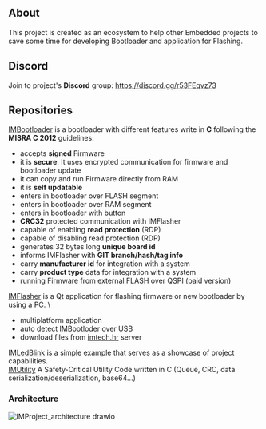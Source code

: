 ## About
This project is created as an ecosystem to help other Embedded projects to save some time for developing Bootloader and application for Flashing.

## Discord
Join to project's <b>Discord</b> group:
https://discord.gg/r53FEqvz73

## Repositories
[IMBootloader](https://github.com/IMProject/IMBootloader) is a bootloader with different features write in **C** following the **MISRA C 2012** guidelines:
- accepts <b>signed</b> Firmware
- it is <b>secure</b>. It uses encrypted communication for firmware and bootloader update
- it can copy and run Firmware directly from RAM
- it is  <b>self updatable </b>
- enters in bootloader over FLASH segment
- enters in bootloader over RAM segment
- enters in bootloader with button
- <b>CRC32</b> protected communication with IMFlasher
- capable of enabling <b>read protection</b> (RDP)
- capable of disabling read protection (RDP)
- generates 32 bytes long <b>unique board id</b>
- informs IMFlasher with  <b>GIT branch/hash/tag info</b>
- carry  <b>manufacturer id</b> for integration with a system
- carry <b>product type</b> data for integration with a system
- running Firmware from external FLASH over QSPI (paid version)


[IMFlasher](https://github.com/IMProject/IMFlasher) is a Qt application for flashing firmware or new bootloader by using a PC. \
- multiplatform application
- auto detect IMBootloder over USB
- download files from [imtech.hr](https://imtech.hr) server

[IMLedBlink](https://github.com/IMProject/IMLedBlink) is a simple example that serves as a showcase of project capabilities. \
[IMUtility](https://github.com/IMProject/IMUtility) A Safety-Critical Utility Code written in C (Queue, CRC, data serialization/deserialization, base64...) 


### Architecture
![IMProject_architecture drawio](https://user-images.githubusercontent.com/10188706/166161827-8685d38a-fb8c-4b8a-bcd6-eb103b810c17.png)
